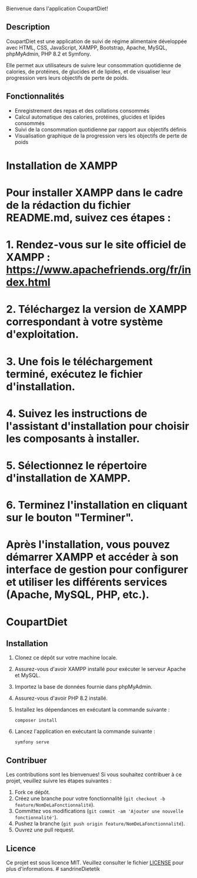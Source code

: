 
Bienvenue dans l'application CoupartDiet!

## Description

CoupartDiet est une application de suivi de régime alimentaire développée avec HTML, CSS, JavaScript, XAMPP, Bootstrap, Apache, MySQL, phpMyAdmin, PHP 8.2 et Symfony.

Elle permet aux utilisateurs de suivre leur consommation quotidienne de calories, de protéines, de glucides et de lipides, et de visualiser leur progression vers leurs objectifs de perte de poids.

## Fonctionnalités

- Enregistrement des repas et des collations consommés
- Calcul automatique des calories, protéines, glucides et lipides consommés
- Suivi de la consommation quotidienne par rapport aux objectifs définis
- Visualisation graphique de la progression vers les objectifs de perte de poids

# Installation de XAMPP
#
# Pour installer XAMPP dans le cadre de la rédaction du fichier README.md, suivez ces étapes :
#
# 1. Rendez-vous sur le site officiel de XAMPP : https://www.apachefriends.org/fr/index.html
# 2. Téléchargez la version de XAMPP correspondant à votre système d'exploitation.
# 3. Une fois le téléchargement terminé, exécutez le fichier d'installation.
# 4. Suivez les instructions de l'assistant d'installation pour choisir les composants à installer.
# 5. Sélectionnez le répertoire d'installation de XAMPP.
# 6. Terminez l'installation en cliquant sur le bouton "Terminer".
#
# Après l'installation, vous pouvez démarrer XAMPP et accéder à son interface de gestion pour configurer et utiliser les différents services (Apache, MySQL, PHP, etc.).
# CoupartDiet


## Installation

1. Clonez ce dépôt sur votre machine locale.
2. Assurez-vous d'avoir XAMPP installé pour exécuter le serveur Apache et MySQL.
3. Importez la base de données fournie dans phpMyAdmin.
4. Assurez-vous d'avoir PHP 8.2 installé.
5. Installez les dépendances en exécutant la commande suivante :

    ```shell
    composer install
    ```

6. Lancez l'application en exécutant la commande suivante :

    ```shell
    symfony serve
    ```

## Contribuer

Les contributions sont les bienvenues! Si vous souhaitez contribuer à ce projet, veuillez suivre les étapes suivantes :

1. Fork ce dépôt.
2. Créez une branche pour votre fonctionnalité (`git checkout -b feature/NomDeLaFonctionnalité`).
3. Committez vos modifications (`git commit -am 'Ajouter une nouvelle fonctionnalité'`).
4. Pushez la branche (`git push origin feature/NomDeLaFonctionnalité`).
5. Ouvrez une pull request.

## Licence

Ce projet est sous licence MIT. Veuillez consulter le fichier [LICENSE](LICENSE) pour plus d'informations.
#   s a n d r i n e D i e t e t i k  
 